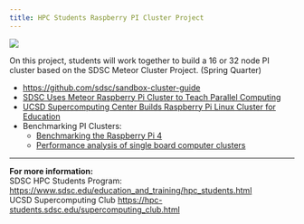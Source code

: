 ```yaml
---
title: HPC Students Raspberry PI Cluster Project
---
```


![](images/rasp-pi-meteor-system.png)

On this project, students will work together to build a 16 or 32 node PI cluster based on the SDSC Meteor Cluster Project. (Spring Quarter)

<ul>
    <li>
        <a href="https://github.com/sdsc/sandbox-cluster-guide"
            >https://github.com/sdsc/sandbox-cluster-guide</a
        >
    </li>
    <li>
        <a href="https://www.sdsc.edu/News%20Items/PR111213_meteor.html"
            >SDSC Uses Meteor Raspberry Pi Cluster to Teach Parallel
            Computing</a
        >
    </li>
    <li>
        <a
            href="https://campustechnology.com/Articles/2013/12/05/UCSD-Supercomputing-Center-Builds-Raspberry-Pi-Linux-Cluster-for-Education.aspx"
            >UCSD Supercomputing Center Builds Raspberry Pi Linux Cluster for
            Education</a
        >
    </li>
    <li>
        Benchmarking PI Clusters:
        <ul>
            <li>
                <a
                    href="https://medium.com/@ghalfacree/benchmarking-the-raspberry-pi-4-73e5afbcd54b"
                    >Benchmarking the Raspberry Pi 4</a
                >
            </li>
            <li>
                <a
                    href="https://www.researchgate.net/publication/334670422_Performance_analysis_of_single_board_computer_clusters/figures?lo=1"
                >Performance analysis of single board computer clusters</a>
            </li>
        </ul>
    </li>
</ul>

<p></p>
<hr />
<b>For more information:</b> <br />
SDSC HPC Students Program: <br />
<a href="https://www.sdsc.edu/education_and_training/hpc_students.html"
    >https://www.sdsc.edu/education_and_training/hpc_students.html</a
><br />
UCSD Supercomputing Club
<a href="https://hpc-students.sdsc.edu/supercomputing_club.html"
    >https://hpc-students.sdsc.edu/supercomputing_club.html</a
><br />
<p></p>
<p></p>
<!-- <table border="0" align="center" width="800">
    <tr align="left">
        <td valign="center">
            <img
                src="images/SDSClogo-plusname-red.jpg"
                alt="SDSC"
                height="50"
                width="150"
                align="left"
            />
        </td>
        <td valign="center" align="center">
            <center>
                For questions or comments, contact Mary Thomas:
                <em>mthomas at sdsc.edu</em>
            </center>
        </td>
        <td valign="center">
            <img
                src="images/ucsd-logo.jpg"
                alt="UCSD"
                height="50"
                width="150"
                align="right"
            />
        </td>
    </tr>
</table> -->
